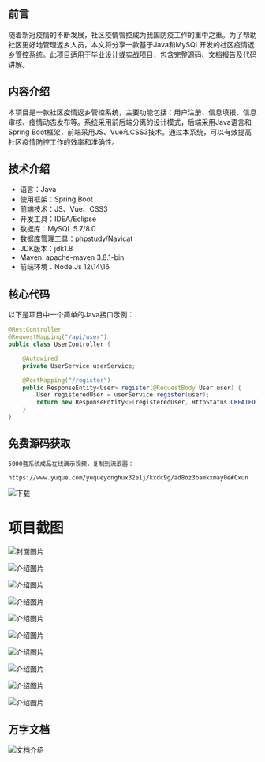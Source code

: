 ## 前言

随着新冠疫情的不断发展，社区疫情管控成为我国防疫工作的重中之重。为了帮助社区更好地管理返乡人员，本文将分享一款基于Java和MySQL开发的社区疫情返乡管控系统。此项目适用于毕业设计或实战项目，包含完整源码、文档报告及代码讲解。

## 内容介绍

本项目是一款社区疫情返乡管控系统，主要功能包括：用户注册、信息填报、信息审核、疫情动态发布等。系统采用前后端分离的设计模式，后端采用Java语言和Spring Boot框架，前端采用JS、Vue和CSS3技术。通过本系统，可以有效提高社区疫情防控工作的效率和准确性。

## 技术介绍

- 语言：Java
- 使用框架：Spring Boot
- 前端技术：JS、Vue、CSS3
- 开发工具：IDEA/Eclipse
- 数据库：MySQL 5.7/8.0
- 数据库管理工具：phpstudy/Navicat
- JDK版本：jdk1.8
- Maven: apache-maven 3.8.1-bin
- 前端环境：Node.Js 12\14\16

## 核心代码

以下是项目中一个简单的Java接口示例：

```java
@RestController
@RequestMapping("/api/user")
public class UserController {

    @Autowired
    private UserService userService;

    @PostMapping("/register")
    public ResponseEntity<User> register(@RequestBody User user) {
        User registeredUser = userService.register(user);
        return new ResponseEntity<>(registeredUser, HttpStatus.CREATED);
    }
}
```

## 免费源码获取

```
5000套系统成品在线演示视频，复制到流浪器： 
```
```
https://www.yuque.com/yuqueyonghux32e1j/kxdc9g/ad8oz3bamkxmay0e#Cxun
```
![下载](https://img12.360buyimg.com/ddimg/jfs/t1/339687/11/1349/28408/68ad865fF412d7877/adaa650483a100f2.jpg)

# 项目截图

![封面图片](https://img13.360buyimg.com/ddimg/jfs/t1/312358/40/26690/153248/689e1745F87417039/320e91e81b3188c6.jpg)

![介绍图片](https://img11.360buyimg.com/ddimg/jfs/t1/326086/37/4564/25047/689e1726Fb83ba615/b814e237a953e9a2.jpg)

![介绍图片](https://img12.360buyimg.com/ddimg/jfs/t1/310389/8/26577/100575/689e1726Fa8c067ae/871a8189e2049d77.jpg)

![介绍图片](https://img13.360buyimg.com/ddimg/jfs/t1/325906/33/4649/45772/689e1727F48ffa6be/9b3070c37b1124e0.jpg)

![介绍图片](https://img10.360buyimg.com/ddimg/jfs/t1/289783/8/26493/48234/689e1727F0412a054/8603acbcfaf60193.jpg)

![介绍图片](https://img10.360buyimg.com/ddimg/jfs/t1/312716/23/26117/27308/689e1728F3b652df7/db0c56a0d284d824.jpg)

![介绍图片](https://img13.360buyimg.com/ddimg/jfs/t1/327767/25/4616/24293/689e1728F1d3c05a0/dbe4f16d62e3c61d.jpg)

![介绍图片](https://img10.360buyimg.com/ddimg/jfs/t1/307900/7/26220/31445/689e1729Fb64a1431/291866557e2b2bba.jpg)

![介绍图片](https://img10.360buyimg.com/ddimg/jfs/t1/316712/17/25118/33246/689e1729Fed5df5e0/23c3db4dd428bb51.jpg)

![介绍图片](https://img13.360buyimg.com/ddimg/jfs/t1/319638/3/24822/46922/689e172aF2793ea32/56a616d62a4c413a.jpg)


## 万字文档
![文档介绍](https://img14.360buyimg.com/ddimg/jfs/t1/338393/1/3576/156947/68b1ad0cF74dc525c/ff9cd6c574295685.jpg)
